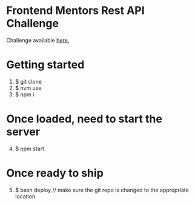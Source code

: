 # Frontend Mentors Rest API Challenge
Challenge available <a href="https://www.frontendmentor.io/challenges/rest-countries-api-with-color-theme-switcher-5cacc469fec04111f7b848ca">here.</a>

# Getting started

1. \$ git clone <source>
2. \$ nvm use
3. \$ npm i

# Once loaded, need to start the server

4. \$ npm start

# Once ready to ship

5. \$ bash deploy // make sure the git repo is changed to the appropriate location
